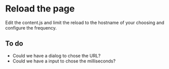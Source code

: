 # Reload the page

Edit the content.js and limit the reload to the hostname of your choosing and configure the frequency.

## To do

- Could we have a dialog to chose the URL?
- Could we have a input to chose the milliseconds?
